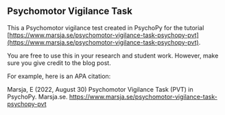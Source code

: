 ## Psychomotor Vigilance Task
This a Psychomotor vigilance test created in PsychoPy for the tutorial
[https://www.marsja.se/psychomotor-vigilance-task-psychopy-pvt](https://www.marsja.se/psychomotor-vigilance-task-psychopy-pvt).

You are free to use this in your research and student work. However, make sure you give credit to the blog post.

For example, here is an APA citation:

Marsja, E (2022, August 30) Psychomotor Vigilance Task (PVT) in PsychoPy. Marsja.se. https://www.marsja.se/psychomotor-vigilance-task-psychopy-pvt
